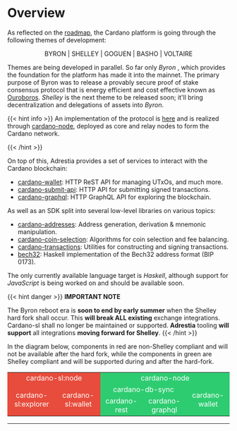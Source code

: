 # Overview

As reflected on the [roadmap][roadmap], the Cardano platform is going through the following themes of development:

<p style="text-align: center">
BYRON | SHELLEY | GOGUEN | BASHO | VOLTAIRE 
</p>

Themes are being developed in parallel. So far only _Byron_ , which provides the foundation for the platform has made it into the mainnet. The primary purpose of Byron was to release a provably secure proof of stake consensus protocol that is energy efficient and cost effective known as [Ouroboros][ouroboros]. _Shelley_ is the next theme to be released soon; it'll bring decentralization and delegations of assets into _Byron_.

{{< hint info >}}
An implementation of the protocol is [here][ouroboros-network] and is realized through [cardano-node][cardano-node], deployed as core and relay nodes to form the Cardano network.

[ouroboros-network]: https://github.com/input-output-hk/ouroboros-network
[cardano-node]: https://github.com/input-output-hk/cardano-node
{{< /hint >}}

On top of this, Adrestia provides a set of services to interact with the Cardano blockchain:

- [cardano-wallet][cardano-wallet]: HTTP ReST API for managing UTxOs, and much more.
- [cardano-submit-api][cardano-rest]: HTTP API for submitting signed transactions.
- [cardano-graphql][cardano-graphql]: HTTP GraphQL API for exploring the blockchain.

As well as an SDK split into several low-level libraries on various topics:

- [cardano-addresses][cardano-addresses]: Address generation, derivation &  mnemonic manipulation.
- [cardano-coin-selection][cardano-coin-selection]: Algorithms for coin selection and fee balancing.
- [cardano-transactions][cardano-transactions]: Utilities for constructing and signing transactions.
- [bech32][bech32]: Haskell implementation of the Bech32 address format (BIP 0173). 

The only currently available language target is _Haskell_, although support for _JavaScript_ is being worked on and should be available soon. 

{{< hint danger >}}
**IMPORTANT NOTE**

The Byron reboot era is **soon to end by early summer** when the Shelley hard fork shall occur. This **will break ALL existing** exchange integrations. Cardano-sl shall no longer be maintained or supported. **Adrestia** tooling **will support** all integrations **moving forward for Shelley**.
{{< /hint >}}

In the diagram below, components in red are non-Shelley compliant and will not be available after the hard fork, while the components in green are Shelley compliant and will be supported during and after the hard-fork.

<table style="text-align: center; color: #ffffff;">
  <tr>
    <td colspan=2 style="background: #e74c3c;">cardano-sl:node</td>
    <td colspan=3 style="background: #2ecc71;">cardano-node</td>
  </tr>
  <tr>
    <td rowspan=2 style="background: #e74c3c;">cardano-sl:explorer</td>
    <td rowspan=2 style="background: #e74c3c;">cardano-sl:wallet</td>
    <td colspan=2 style="background: #2ecc71;">cardano-db-sync</td>
    <td rowspan=2 style="background: #2ecc71;">cardano-wallet</td>
  </tr>
  <tr>
    <td style="background: #2ecc71;">cardano-rest</td>
    <td style="background: #2ecc71;">cardano-graphql</td>
  </tr>
</table>

---

[roadmap]: https://cardanoroadmap.com/en/
[ouroboros]: https://iohk.io/en/research/library/papers/ouroboros-praosan-adaptively-securesemi-synchronous-proof-of-stake-protocol/

[cardano-wallet]: https://github.com/input-output-hk/cardano-wallet
[cardano-rest]: https://github.com/input-output-hk/cardano-rest
[cardano-graphql]: https://github.com/input-output-hk/cardano-graphql
[cardano-coin-selection]: https://github.com/input-output-hk/cardano-coin-selection
[cardano-addresses]: https://github.com/input-output-hk/cardano-addresses
[cardano-transactions]: https://github.com/input-output-hk/cardano-transactions
[bech32]: https://github.com/input-output-hk/bech32

